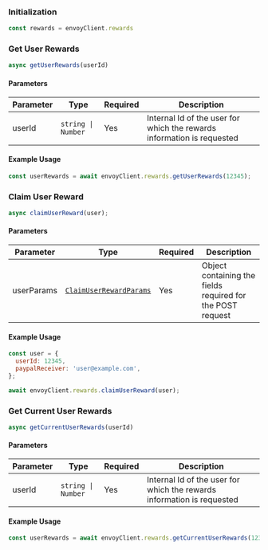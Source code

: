 ### Initialization

```js
const rewards = envoyClient.rewards
```

### Get User Rewards

```js
async getUserRewards(userId)
```

#### Parameters

| Parameter | Type | Required | Description|
|-----------|------|----------|------------|
| userId | `string \| Number` | Yes | Internal Id of the user for which the rewards information is requested |


#### Example Usage

```js
const userRewards = await envoyClient.rewards.getUserRewards(12345);
```

### Claim User Reward

```js
async claimUserReward(user);
```

#### Parameters

| Parameter | Type | Required | Description|
|-----------|------|----------|------------|
| userParams | [`ClaimUserRewardParams`](/doc/models/ClaimUserRewardParams.md) | Yes | Object containing the fields required for the POST request |


#### Example Usage

```js
const user = {
  userId: 12345,
  paypalReceiver: 'user@example.com',
};

await envoyClient.rewards.claimUserReward(user);
```

### Get Current User Rewards

```js
async getCurrentUserRewards(userId)
```

#### Parameters

| Parameter | Type | Required | Description|
|-----------|------|----------|------------|
| userId | `string \| Number` | Yes | Internal Id of the user for which the rewards information is requested |


#### Example Usage

```js
const userRewards = await envoyClient.rewards.getCurrentUserRewards(12345);
```
